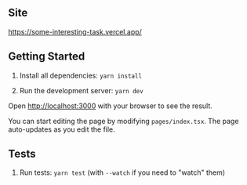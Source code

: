 ## Site

https://some-interesting-task.vercel.app/

## Getting Started

1. Install all dependencies: `yarn install`

2. Run the development server: `yarn dev`

Open [http://localhost:3000](http://localhost:3000) with your browser to see the result.

You can start editing the page by modifying `pages/index.tsx`. The page auto-updates as you edit the file.

## Tests

1. Run tests: `yarn test` (with `--watch` if you need to "watch" them)

